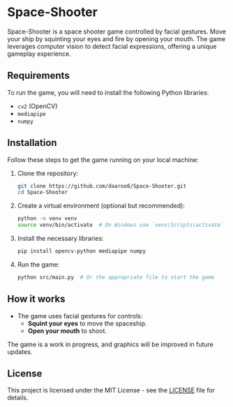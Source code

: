 
# Space-Shooter

Space-Shooter is a space shooter game controlled by facial gestures. Move your ship by squinting your eyes and fire by opening your mouth. The game leverages computer vision to detect facial expressions, offering a unique gameplay experience.

## Requirements

To run the game, you will need to install the following Python libraries:

- `cv2` (OpenCV)
- `mediapipe`
- `numpy`

## Installation

Follow these steps to get the game running on your local machine:

1. Clone the repository:

   ```bash
   git clone https://github.com/daaroo8/Space-Shooter.git
   cd Space-Shooter
   ```

2. Create a virtual environment (optional but recommended):

   ```bash
   python -m venv venv
   source venv/bin/activate  # On Windows use `venv\Scripts\activate`
   ```

3. Install the necessary libraries:

   ```bash
   pip install opencv-python mediapipe numpy
   ```

4. Run the game:

   ```bash
   python src/main.py  # Or the appropriate file to start the game
   ```

## How it works

- The game uses facial gestures for controls:
  - **Squint your eyes** to move the spaceship.
  - **Open your mouth** to shoot.

The game is a work in progress, and graphics will be improved in future updates.

## License

This project is licensed under the MIT License - see the [LICENSE](LICENSE) file for details.
